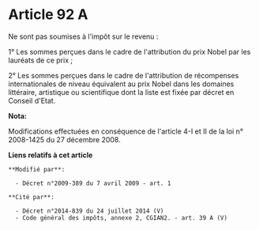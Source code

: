 # Article 92 A

Ne sont pas soumises à l'impôt sur le revenu :

1° Les sommes perçues dans le cadre de l'attribution du prix Nobel par les lauréats de ce prix ;

2° Les sommes perçues dans le cadre de l'attribution de récompenses internationales de niveau équivalent au prix Nobel dans
les domaines littéraire, artistique ou scientifique dont la liste est fixée par décret en Conseil d'Etat.

**Nota:**

Modifications effectuées en conséquence de l'article 4-I et II de la loi n° 2008-1425 du 27 décembre 2008.

**Liens relatifs à cet article**

	**Modifié par**:

	  - Décret n°2009-389 du 7 avril 2009 - art. 1

	**Cité par**:

	  - Décret n°2014-839 du 24 juillet 2014 (V)
	  - Code général des impôts, annexe 2, CGIAN2. - art. 39 A (V)
